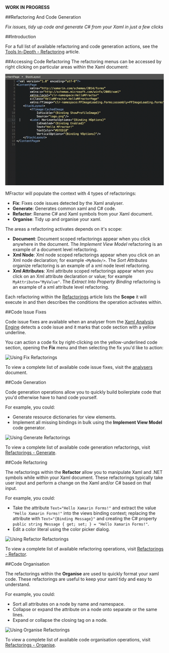 **WORK IN PROGRESS**

##Refactoring And Code Generation

*Fix issues, tidy up code and generate C# from your Xaml in just a few clicks*

##Introduction

For a full list of available refactoring and code generation actions, see the [Tools In-Depth - Refactoring](tools-in-depth/refactorings.md) article.

##Accessing Code Refactoring
The refactoring menus can be accessed by right clicking on particular areas within the Xaml document:

![Accessing the refactoring menus](/img/forms/refactoring-menus.gif)

MFractor will populate the context with 4 types of refactorings:

 - **Fix**: Fixes code issues detected by the Xaml analyser.
 - **Generate**: Generates common xaml and C# code.
 - **Refactor**: Rename C# and Xaml symbols from your Xaml document.
 - **Organise**: Tidy up and organise your xaml.

The areas a refactoring activates depends on it's scope:

 - **Document**: Document scoped refactorings appear when you click anywhere in the document. The *Implement View Model* refactoring is an example of a document level refactoring.
 - **Xml Node**: Xml node scoped refactorings appear when you click on an Xml node declaration; for example `<MyNode/>`. The *Sort Attributes* organize refactoring is an example of a xml node level refactoring.
 - **Xml Attributes**: Xml attribute scoped refactorings appear when you click on an Xml attribute declaration or value; for example `MyAttribute="MyValue"`. The *Extract Into Property Binding* refactoring is an example of a xml attribute level refactoring.

Each refactoring within the [Refactorings](/xamarin-forms/tools-in-depth/refactorings.md) article lists the **Scope** it will execute in and then describes the conditions the operation activates within.

##Code Issue Fixes

Code issue fixes are available when an analyser from the [Xaml Analysis Engine](/xamarin-forms/analysis.md) detects a code issue and it marks that code section with a yellow underline.

You can action a code fix by right-clicking on the yellow-underlined code section, opening the **Fix** menu and then selecting the fix you'd like to action:

![Using Fix Refactorings](/img/xamarin-forms/refactoring-fix.gif)

To view a complete list of available code issue fixes, visit the [analysers](/xamarin-forms/tools-in-depth/analysers.md) document.

##Code Generation

Code generation operations allow you to quickly build boilerplate code that you'd otherwise have to hand code yourself.

For example, you could:

 - Generate resource dictionaries for view elements.
 - Implement all missing bindings in bulk using the **Implement View Model** code generator.

![Using Generate Refactorings](/img/xamarin-forms/refactoring-generate.gif)

To view a complete list of available code generation refactorings, visit [Refactorings - Generate](/xamarin-forms/tools-in-depth/refactorings.md#generate).

##Code Refactoring

The refactorings within the **Refactor** allow you to manipulate Xaml and .NET symbols while within your Xaml document. These refactorings typically take user input and perform a change on the Xaml and/or C# based on that input.

For example, you could:

 - Take the attribute `Text="Hello Xamarin Forms!"` and extract the value `"Hello Xamarin Forms!"` into the views binding context; replacing the attribute with `Text="{Binding Message}"` and creating the C# property `public string Message { get; set; } = "Hello Xamarin Forms!"`.
 - Edit a color literal using the color picker dialog.

![Using Refactor Refactorings](/img/xamarin-forms/refactoring-refactor.gif)

To view a complete list of available refactoring operations, visit [Refactorings - Refactor](/xamarin-forms/tools-in-depth/refactorings.md#refactor).

##Code Organisation

The refactorings within the **Organise** are used to quickly format your xaml code. These refactorings are useful to keep your xaml tidy and easy to understand.

For example, you could:

 - Sort all attributes on a node by name and namespace.
 - Collapse or expand the attribute on a node onto separate or the same lines.
 - Expand or collapse the closing tag on a node.

![Using Organise Refactorings](/img/xamarin-forms/refactoring-organise.gif)

To view a complete list of available code organisation operations, visit [Refactorings - Organise](/xamarin-forms/tools-in-depth/refactorings.md#refactor).
